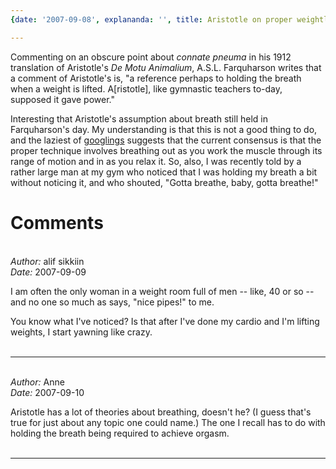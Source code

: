 ```yaml
---
{date: '2007-09-08', explananda: '', title: Aristotle on proper weightlifting technique}

---
```

Commenting on an obscure point about <em>connate pneuma</em> in his 1912 translation of Aristotle's <em>De Motu Animalium</em>, A.S.L. Farquharson writes that a comment of Aristotle's is, "a reference perhaps to holding the breath when a weight is lifted. A[ristotle], like gymnastic teachers to-day, supposed it gave power."

Interesting that Aristotle's assumption about breath still held in Farquharson's day.  My understanding is that this is not a good thing to do, and the laziest of <a href="http://www.google.com/search?q=holding+breath+weight+lifting&ie=utf-8&oe=utf-8&aq=t&rls=org.mozilla:en-US:official&client=firefox-a">googlings</a> suggests that the current consensus is that the proper technique involves breathing out as you work the muscle through its range of motion and in as you relax it.  So, also, I was recently told by a rather large man at my gym who noticed that I was holding my breath a bit without noticing it, and who shouted, "Gotta breathe, baby, gotta breathe!"


<h1>Comments</h1>


<br/>
<em>Author:</em> alif sikkiin
<br/><em>Date:</em> 2007-09-09

I am often the only woman in a weight room full of men -- like, 40 or so -- and no one so much as says, "nice pipes!" to me.

You know what I've noticed? Is that after I've done my cardio and I'm lifting weights, I start yawning like crazy.
<br/>
<br/>

*******************************************************************************



<br/>
<em>Author:</em> Anne
<br/><em>Date:</em> 2007-09-10

Aristotle has a lot of theories about breathing, doesn't he? (I guess that's true for just about any topic one could name.) The one I recall has to do with holding the breath being required to achieve orgasm.
<br/>
<br/>

*******************************************************************************
